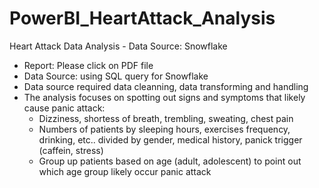 # PowerBI_HeartAttack_Analysis

Heart Attack Data Analysis - Data Source: Snowflake <br>
- Report: Please click on PDF file <br>
- Data Source: using SQL query for Snowflake 
- Data source required data cleanning, data transforming and handling <br>
- The analysis focuses on spotting out signs and symptoms that likely cause panic attack: <br>
  + Dizziness, shortess of breath, trembling, sweating, chest pain <br>
  + Numbers of patients by sleeping hours, exercises frequency, drinking, etc.. divided by gender, medical history, panick trigger (caffein, stress) <br>
  + Group up patients based on age (adult, adolescent) to point out which age group likely occur panic attack <br>
